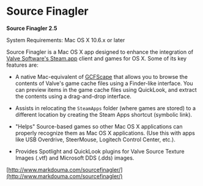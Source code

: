 Source Finagler
==============

**Source Finagler 2.5**

System Requirements: Mac OS X 10.6.x or later






Source Finagler is a Mac OS X app designed to enhance the integration of [Valve Software's Steam.app](http://store.steampowered.com) client and games for OS X. Some of its key features are:

 * A native Mac-equivalent of [GCFScape](http://nemesis.thewavelength.net/index.php?p=25) that allows you to browse the contents of Valve's game cache files using a Finder-like interface. You can preview items in the game cache files using QuickLook, and extract the contents using a drag-and-drop interface.
 
 * Assists in relocating the `SteamApps` folder (where games are stored) to a different location by creating the Steam Apps shortcut (symbolic link).
 
 * "Helps" Source-based games so other Mac OS X applications can properly recognize them as Mac OS X applications. (Use this with apps like USB Overdrive, SteerMouse, Logitech Control Center, etc.).
 
 * Provides Spotlight and QuickLook plugins for Valve Source Texture Images (.vtf) and Microsoft DDS (.dds) images.
 
 
 

 





 [http://www.markdouma.com/sourcefinagler/](http://www.markdouma.com/sourcefinagler/)











